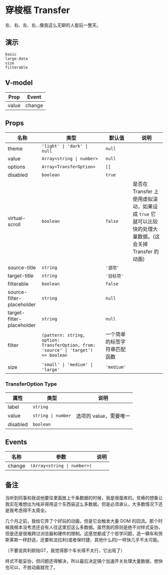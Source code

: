 # 穿梭框 Transfer
<!--single-column-->
左、右、左、右...像我这么无聊的人能玩一整天。
## 演示
```demo
basic
large-data
size
filterable
```
## V-model
|Prop|Event|
|-|-|
|value|change|

## Props
|名称|类型|默认值|说明|
|-|-|-|-|
|theme|`'light' \| 'dark' \| null`|`null`||
|value|`Array<string \| number>`|`null`||
|options|`Array<TransferOption>`|`[]`||
|disabled|`boolean`|`true`||
|virtual-scroll|`boolean`|`false`|是否在 Transfer 上使用虚拟滚动，如果设成 `true` 它就可以比较快的处理大量数据。(这会关掉 Transfer 的动画)|
|source-title|`string`|`'源项'`||
|target-title|`string`|`'目标项'`||
|filterable|`boolean`|`false`||
|source-filter-placeholder|`string`|`null`||
|target-filter-placeholder|`string`|`null`||
|filter|`(pattern: string, option: TransferOption, from: 'source' \| 'target') => boolean`|一个简单的标签字符串匹配函数||
|size|`'small' \| 'medium' \| 'large'`|`'medium'`||


### TransferOption Type
|属性|类型|说明|
|-|-|-|
|label|`string`||
|value|`string \| number`|选项的 value，需要唯一|
|disabled|`boolean`||

## Events
|名称|参数|说明|
|-|-|-|
|change|`(Array<string \| number>)`||

## 备注
当听到同事和我说他要往里面放上千条数据的时候，我是很蛋疼的。贫瘠的想象让我实在难想出为啥非得用这个东西装这么多数据。但是必须承认，大多数情况下还是我考虑得不太周全。

几个月之前，我给它弄了个好玩的动画，但是它会触发大量 DOM 的回流。那个时候我根本没考虑还会有人往这里怼这么多数据。虽然我的原则是绝不对样式妥协，但是还是很难跨过浏览器和硬件的限制。这感觉都成了个哲学问题，造一辆车和劳斯莱斯一样舒适，还要和法拉利(或者保时捷、其他什么的)一样快几乎不太可能。

（不要说宾利欧陆GT，我觉得那个车长得不太行，它出局了）

样式不能妥协，但问题还得解决，所以最后决定搞个加速开关处理大量数据，想快也可以，不放动画就完了。